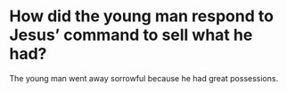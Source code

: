 # How did the young man respond to Jesus’ command to sell what he had?

The young man went away sorrowful because he had great possessions.
